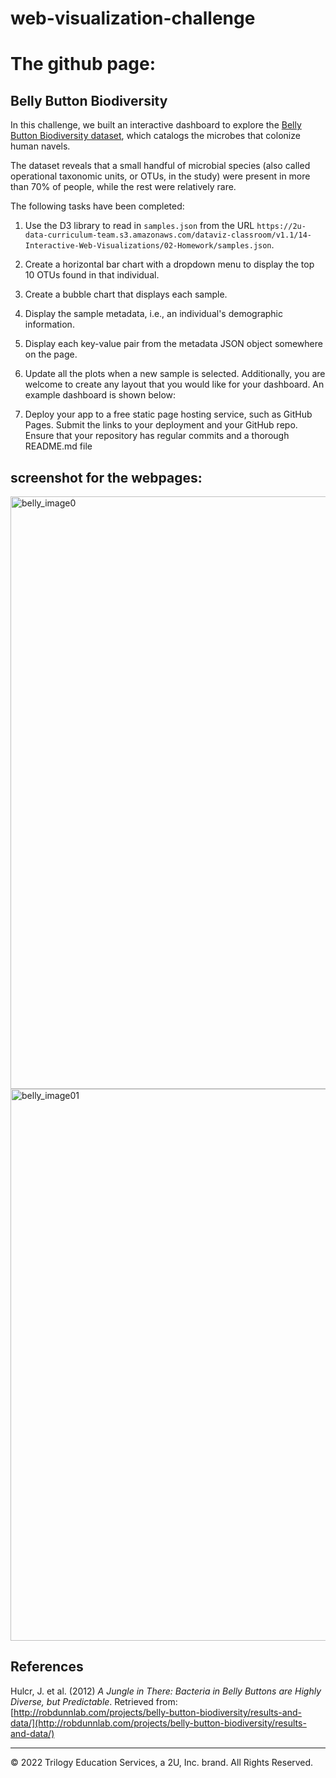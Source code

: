 # web-visualization-challenge
# The github page: 
## Belly Button Biodiversity
In this challenge, we built an interactive dashboard to explore the [Belly Button Biodiversity dataset](http://robdunnlab.com/projects/belly-button-biodiversity/), which catalogs the microbes that colonize human navels.

The dataset reveals that a small handful of microbial species (also called operational taxonomic units, or OTUs, in the study) were present in more than 70% of people, while the rest were relatively rare.

The following tasks have been completed:

1. Use the D3 library to read in `samples.json` from the URL `https://2u-data-curriculum-team.s3.amazonaws.com/dataviz-classroom/v1.1/14-Interactive-Web-Visualizations/02-Homework/samples.json`.

2. Create a horizontal bar chart with a dropdown menu to display the top 10 OTUs found in that individual.

3. Create a bubble chart that displays each sample.

4. Display the sample metadata, i.e., an individual's demographic information.

5. Display each key-value pair from the metadata JSON object somewhere on the page.

6. Update all the plots when a new sample is selected. Additionally, you are welcome to create any layout that you would like for your dashboard. An example dashboard is shown below:

7. Deploy your app to a free static page hosting service, such as GitHub Pages. Submit the links to your deployment and your GitHub repo. Ensure that your repository has regular commits and a thorough README.md file
 ## screenshot for the webpages:
 <img width="948" alt="belly_image0" src="https://user-images.githubusercontent.com/100816322/175989010-5b36ed19-697b-4bbf-a6dc-645bbdc58a88.PNG">
  <img width="883" alt="belly_image01" src="https://user-images.githubusercontent.com/100816322/175988954-202cbc5c-91cb-41a8-b0e2-d34e7b8fb419.PNG">

## References

Hulcr, J. et al. (2012) _A Jungle in There: Bacteria in Belly Buttons are Highly Diverse, but Predictable_. Retrieved from: [http://robdunnlab.com/projects/belly-button-biodiversity/results-and-data/](http://robdunnlab.com/projects/belly-button-biodiversity/results-and-data/)

- - -

© 2022 Trilogy Education Services, a 2U, Inc. brand. All Rights Reserved.

